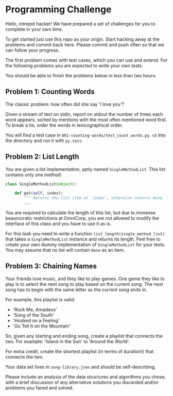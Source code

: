 # Programming Challenge

Hello, intrepid hacker! We have prepared a set of challenges for you to complete
in your own time.

To get started just use this repo as your origin. Start hacking away at the
problems and commit back here. Please commit and push often so that we can
follow your progress.

The first problem comes with test cases, which you can use and extend. For the
following problems you are expected to write your own tests.

You should be able to finish the problems below in less than two hours.


## Problem 1: Counting Words

The classic problem: how often did she say 'I love you'?

Given a stream of text on stdin, report on stdout the number of times each word
appears, sorted by mentions with the most often mentioned word first. To break a
tie, order the words in lexicographical order.

You will find a test case in `001-counting-words/test_count_words.py`. `cd` into
the directory and run it with `py.test`.


## Problem 2: List Length

You are given a list implementation, aptly named `SingleMethodList`. This list
contains only one method:

```python
class SingleMethodList(object):

    def get(self, index):
        """ Returns the list item at `index`, otherwise returns None. """
        ...
```

You are required to calculate the length of this list, but due to immense
beaurocratic restrictions at OmniCorp, you are not allowed to modify the
interface of this class and you have to use it as is.

For this task you need to write a function `list_length(single_method_list)`
that takes a `SingleMethodList` instance and returns its length. Feel free to
create your own dummy implementation of `SingleMethodList` for your tests. You
may assume that no list will contain `None` as an item.



## Problem 3: Chaining Names

Your friends love music, and they like to play games. One game they like to play
is to select the next song to play based on the current song. The next song has
to begin with the same letter as the current song ends in.

For example, this playlist is valid:

+ 'Rock Me, Amadeus'
+ 'Song of the South'
+ 'Hooked on a Feeling'
+ 'Go Tell It on the Mountain'

So, given any starting and ending song, create a playlist that connects the two.
For example: 'Island in the Sun' to 'Around the World'.

For extra credit, create the shortest playlist (in terms of duration!) that
connects the two.

Your data set lives in `song-library.json` and should be self-describing.

Please include an analysis of the data structures and algorithms you chose, with
a brief discussion of any alternative solutions you discarded and/or problems
you faced and solved.
